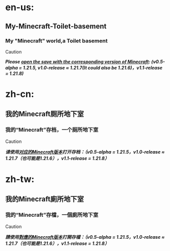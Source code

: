 # en-us:

## My-Minecraft-Toilet-basement
### My "Minecraft" world,a Toilet basement

> [!CAUTION]
>***Please <ins>open the save with the corresponding version of Minecraft</ins>: (v0.5-alpha = 1.21.5, v1.0-release ≈ 1.21.7(It could also be 1.21.6)，v1.1-release = 1.21.8)***


# zh-cn:

## 我的Minecraft厕所地下室
### 我的“Minecraft”存档，一个厕所地下室

> [!CAUTION]
> ***请使用<ins>对应的Minecraft版本</ins>打开存档：（v0.5-alpha = 1.21.5，v1.0-release ≈ 1.21.7（也可能是1.21.6），v1.1-release = 1.21.8）***


# zh-tw:
## 我的Minecraft廁所地下室
### 我的“Minecraft”存檔，一個廁所地下室

> [!CAUTION]
> ***請使用<ins>對應的Minecraft版本</ins>打開存檔：（v0.5-alpha = 1.21.5，v1.0-release ≈ 1.21.7（也可能是1.21.6），v1.1-release = 1.21.8）***
